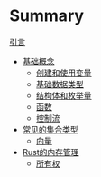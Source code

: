 # Summary

[引言](./introduction.md)

<!-- - [环境配置](./environment_configuration.md) -->
- [基础概念](./basic_concepts.md)
  - [创建和使用变量](./basic_concepts/variables.md)
  - [基础数据类型](./basic_concepts/data_types.md)
  - [结构体和枚举量](./basic_concepts/struct_and_enum.md)
  - [函数](./basic_concepts/functions.md)
  - [控制流](./basic_concepts/control_flow.md)
- [常见的集合类型](./collections.md)
  - [向量](./collections/vector.md)
  <!-- - [字符串](./collections/string.md) -->
  <!-- - [哈希表](./collections/hash_map.md) -->
- [Rust的内存管理](./memory_management.md)
  - [所有权](./memory_management/ownership.md)
  <!-- - [引用与借用](./memory_management/reference_and_borrowing.md) -->
  <!-- - [生命周期](./memory_management/lifetime.md) -->
  <!-- - [切片类型](./memory_management/slice.md) -->
<!-- - [模式匹配](./matching.md) -->
  <!-- - [控制流运算符 match](./matching/match.md) -->
  <!-- - [使用 if let 精简控制流](./matching/if_let.md) -->
<!-- - [泛型](./generic.md) -->
  <!-- - [泛型数据类型](./generic/generic_types.md) -->
  <!-- - [trait: 定义共享的行为](./generic/trait.md) -->
<!-- - [错误处理](./error_handling.md) -->
  <!-- - [panic! 与不可恢复的错误](./error_handling/panic.md) -->
  <!-- - [使用 Result 类型处理可恢复的错误](./error_handling/result.md) -->
  <!-- - [使用 Option 类型处理缺失](./error_handling/option.md) -->
<!-- - [代码的模块化组织](./code_organization.md) -->
<!-- - [测试](./testing.md) -->
  <!-- - [单元测试](./testing/unit_testing.md) -->
  <!-- - [文档测试](./testing/documentation_testing.md) -->
  <!-- - [集成测试](./testing/integration_testing.md) -->